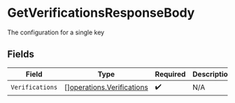 # GetVerificationsResponseBody

The configuration for a single key


## Fields

| Field                                                                  | Type                                                                   | Required                                                               | Description                                                            |
| ---------------------------------------------------------------------- | ---------------------------------------------------------------------- | ---------------------------------------------------------------------- | ---------------------------------------------------------------------- |
| `Verifications`                                                        | [][operations.Verifications](../../models/operations/verifications.md) | :heavy_check_mark:                                                     | N/A                                                                    |